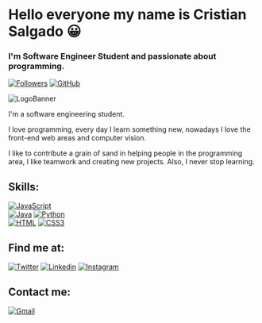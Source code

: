 # Hello everyone my name is Cristian Salgado 😀


### I'm Software Engineer Student and passionate about programming.

[![Followers](https://img.shields.io/twitter/follow/Criss_A_S?color=%23530AF0&logo=Twitter&style=for-the-badge)](https://twitter.com/Criss_A_S)
[![GitHub](https://img.shields.io/github/followers/Cristian-AS?color=%23530AF0&logo=GitHub&style=for-the-badge)](https://github.com/Cristian-AS)<br/>

![LogoBanner](https://media.istockphoto.com/vectors/computer-science-word-concepts-banner-vector-id1173371416?k=20&m=1173371416&s=170667a&w=0&h=g-s5C75Vf0rlkQc7LpPJUIIvTg4gIJtmkaTfNLQ9hOQ=)

I'm a software engineering student.

I love programming, every day I learn something new, nowadays I love the front-end web areas and computer vision.

I like to contribute a grain of sand in helping people in the programming area, I like teamwork and creating new projects. Also, I never stop learning.

## Skills:
[![JavaScript](https://img.shields.io/badge/JavaScript-FFFF00?style=for-the-badge&logo=JavaScript&logoColor=white&labelColor=101010)](https://github.com/Cristian-AS/Cristian-AS/blob/main)<br/>
[![Java](https://img.shields.io/badge/Java-007396?style=for-the-badge&logo=Java&logoColor=white&labelColor=101010)](https://github.com/Cristian-AS/Cristian-AS/blob/main)
[![Python](https://img.shields.io/badge/Python-3776AB?style=for-the-badge&logo=Python&logoColor=white&labelColor=101010)](https://github.com/Cristian-AS/Cristian-AS/blob/main)<br/>
[![HTML](https://img.shields.io/badge/HTML5-E34F26?style=for-the-badge&logo=HTML5&logoColor=white&labelColor=101010)](https://github.com/Cristian-AS/Cristian-AS/blob/main)
[![CSS3](https://img.shields.io/badge/CSS3-1572B6?style=for-the-badge&logo=CSS3&logoColor=white&labelColor=101010)](https://github.com/Cristian-AS/Cristian-AS/blob/main)

## Find me at:
[![Twitter](https://img.shields.io/badge/Twitter-@Cristian_A_S-1DA1F2?style=for-the-badge&logo=Twitter&logoColor=white&labelColor=101010)](https://twitter.com/Criss_A_S)
[![Linkedin](https://img.shields.io/badge/Linkedin-Cristian_Salgado-0A66C2?style=for-the-badge&logo=Linkedin&logoColor=white&labelColor=101010)](https://www.linkedin.com/in/cristian-avenda%C3%B1o-salgado/)
[![Instagram](https://img.shields.io/badge/Instagram-Cristian_Salgado-E4405F?style=for-the-badge&logo=Instagram&logoColor=white&labelColor=101010)](https://www.instagram.com/cristiian_salgadoo/)


## Contact me:
[![Gmail](https://img.shields.io/badge/Gmail-CristianSalgado312@Gmail.com-E4405F?style=for-the-badge&logo=Gmail&logoColor=white&labelColor=101010)](mailto:cristiansalgado312@gmail.com?subject=Hola%20Cristian%20Salgado)
